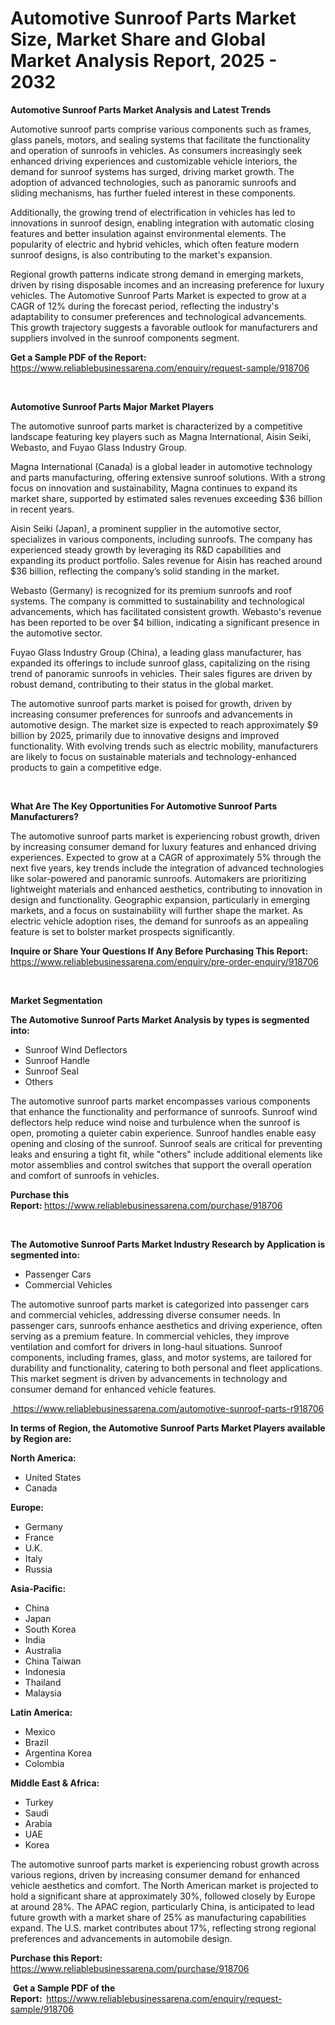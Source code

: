 <p><h1>Automotive Sunroof Parts Market Size, Market Share and Global Market Analysis Report, 2025 - 2032</h1></p><p><strong>Automotive Sunroof Parts Market Analysis and Latest Trends</strong></p>
<p><p>Automotive sunroof parts comprise various components such as frames, glass panels, motors, and sealing systems that facilitate the functionality and operation of sunroofs in vehicles. As consumers increasingly seek enhanced driving experiences and customizable vehicle interiors, the demand for sunroof systems has surged, driving market growth. The adoption of advanced technologies, such as panoramic sunroofs and sliding mechanisms, has further fueled interest in these components. </p><p>Additionally, the growing trend of electrification in vehicles has led to innovations in sunroof design, enabling integration with automatic closing features and better insulation against environmental elements. The popularity of electric and hybrid vehicles, which often feature modern sunroof designs, is also contributing to the market's expansion. </p><p>Regional growth patterns indicate strong demand in emerging markets, driven by rising disposable incomes and an increasing preference for luxury vehicles. The Automotive Sunroof Parts Market is expected to grow at a CAGR of 12% during the forecast period, reflecting the industry's adaptability to consumer preferences and technological advancements. This growth trajectory suggests a favorable outlook for manufacturers and suppliers involved in the sunroof components segment.</p></p>
<p><strong>Get a Sample PDF of the Report:&nbsp;</strong> <a href="https://www.reliablebusinessarena.com/enquiry/request-sample/918706?utm_campaign=3615&utm_medium=2&utm_source=Github&utm_content=ia&utm_term=18042025&utm_id=automotive-sunroof-parts">https://www.reliablebusinessarena.com/enquiry/request-sample/918706</a></p>
<p>&nbsp;</p>
<p><strong>Automotive Sunroof Parts Major Market Players</strong></p>
<p><p>The automotive sunroof parts market is characterized by a competitive landscape featuring key players such as Magna International, Aisin Seiki, Webasto, and Fuyao Glass Industry Group. </p><p>Magna International (Canada) is a global leader in automotive technology and parts manufacturing, offering extensive sunroof solutions. With a strong focus on innovation and sustainability, Magna continues to expand its market share, supported by estimated sales revenues exceeding $36 billion in recent years.</p><p>Aisin Seiki (Japan), a prominent supplier in the automotive sector, specializes in various components, including sunroofs. The company has experienced steady growth by leveraging its R&D capabilities and expanding its product portfolio. Sales revenue for Aisin has reached around $36 billion, reflecting the company’s solid standing in the market.</p><p>Webasto (Germany) is recognized for its premium sunroofs and roof systems. The company is committed to sustainability and technological advancements, which has facilitated consistent growth. Webasto's revenue has been reported to be over $4 billion, indicating a significant presence in the automotive sector.</p><p>Fuyao Glass Industry Group (China), a leading glass manufacturer, has expanded its offerings to include sunroof glass, capitalizing on the rising trend of panoramic sunroofs in vehicles. Their sales figures are driven by robust demand, contributing to their status in the global market.</p><p>The automotive sunroof parts market is poised for growth, driven by increasing consumer preferences for sunroofs and advancements in automotive design. The market size is expected to reach approximately $9 billion by 2025, primarily due to innovative designs and improved functionality. With evolving trends such as electric mobility, manufacturers are likely to focus on sustainable materials and technology-enhanced products to gain a competitive edge.</p></p>
<p>&nbsp;</p>
<p><strong>What Are The Key Opportunities For Automotive Sunroof Parts Manufacturers?</strong></p>
<p><p>The automotive sunroof parts market is experiencing robust growth, driven by increasing consumer demand for luxury features and enhanced driving experiences. Expected to grow at a CAGR of approximately 5% through the next five years, key trends include the integration of advanced technologies like solar-powered and panoramic sunroofs. Automakers are prioritizing lightweight materials and enhanced aesthetics, contributing to innovation in design and functionality. Geographic expansion, particularly in emerging markets, and a focus on sustainability will further shape the market. As electric vehicle adoption rises, the demand for sunroofs as an appealing feature is set to bolster market prospects significantly.</p></p>
<p><strong>Inquire or Share Your Questions If Any Before Purchasing This Report:</strong> <a href="https://www.reliablebusinessarena.com/enquiry/pre-order-enquiry/918706?utm_campaign=3615&utm_medium=2&utm_source=Github&utm_content=ia&utm_term=18042025&utm_id=automotive-sunroof-parts">https://www.reliablebusinessarena.com/enquiry/pre-order-enquiry/918706</a></p>
<p>&nbsp;</p>
<p><strong>Market Segmentation</strong></p>
<p><strong>The Automotive Sunroof Parts Market Analysis by types is segmented into:</strong></p>
<p><ul><li>Sunroof Wind Deflectors</li><li>Sunroof Handle</li><li>Sunroof Seal</li><li>Others</li></ul></p>
<p><p>The automotive sunroof parts market encompasses various components that enhance the functionality and performance of sunroofs. Sunroof wind deflectors help reduce wind noise and turbulence when the sunroof is open, promoting a quieter cabin experience. Sunroof handles enable easy opening and closing of the sunroof. Sunroof seals are critical for preventing leaks and ensuring a tight fit, while "others" include additional elements like motor assemblies and control switches that support the overall operation and comfort of sunroofs in vehicles.</p></p>
<p><strong>Purchase this Report:&nbsp;</strong><a href="https://www.reliablebusinessarena.com/purchase/918706?utm_campaign=3615&utm_medium=2&utm_source=Github&utm_content=ia&utm_term=18042025&utm_id=automotive-sunroof-parts">https://www.reliablebusinessarena.com/purchase/918706</a></p>
<p>&nbsp;</p>
<p><strong>The Automotive Sunroof Parts Market Industry Research by Application is segmented into:</strong></p>
<p><ul><li>Passenger Cars</li><li>Commercial Vehicles</li></ul></p>
<p><p>The automotive sunroof parts market is categorized into passenger cars and commercial vehicles, addressing diverse consumer needs. In passenger cars, sunroofs enhance aesthetics and driving experience, often serving as a premium feature. In commercial vehicles, they improve ventilation and comfort for drivers in long-haul situations. Sunroof components, including frames, glass, and motor systems, are tailored for durability and functionality, catering to both personal and fleet applications. This market segment is driven by advancements in technology and consumer demand for enhanced vehicle features.</p></p>
<p><a href="https://www.reliablebusinessarena.com/automotive-sunroof-parts-r918706?utm_campaign=3615&utm_medium=2&utm_source=Github&utm_content=ia&utm_term=18042025&utm_id=automotive-sunroof-parts">&nbsp;https://www.reliablebusinessarena.com/automotive-sunroof-parts-r918706</a></p>
<p><strong>In terms of Region, the Automotive Sunroof Parts Market Players available by Region are:</strong></p>
<p>
    <p> <strong> North America: </strong>
        <ul>
            <li>United States</li>
            <li>Canada</li>
        </ul>
        </p> 
    <p> <strong> Europe: </strong>
        <ul>
            <li>Germany</li>
            <li>France</li>
            <li>U.K.</li>
            <li>Italy</li>
            <li>Russia</li>
        </ul>
        </p> 
    <p> <strong> Asia-Pacific: </strong>
        <ul>
            <li>China</li>
            <li>Japan</li>
            <li>South Korea</li>
            <li>India</li>
            <li>Australia</li>
            <li>China Taiwan</li>
            <li>Indonesia</li>
            <li>Thailand</li>
            <li>Malaysia</li>
        </ul>
        </p> 
    <p> <strong> Latin America: </strong>
        <ul>
            <li>Mexico</li>
            <li>Brazil</li>
            <li>Argentina Korea</li>
            <li>Colombia</li>
        </ul>
        </p> 
    <p> <strong> Middle East & Africa: </strong>
        <ul>
            <li>Turkey</li>
            <li>Saudi</li>
            <li>Arabia</li>
            <li>UAE</li>
            <li>Korea</li>
        </ul>
    </p>
    </p>
<p><p>The automotive sunroof parts market is experiencing robust growth across various regions, driven by increasing consumer demand for enhanced vehicle aesthetics and comfort. The North American market is projected to hold a significant share at approximately 30%, followed closely by Europe at around 28%. The APAC region, particularly China, is anticipated to lead future growth with a market share of 25% as manufacturing capabilities expand. The U.S. market contributes about 17%, reflecting strong regional preferences and advancements in automobile design.</p></p>
<p><strong>Purchase this Report: </strong><a href="https://www.reliablebusinessarena.com/purchase/918706?utm_campaign=3615&utm_medium=2&utm_source=Github&utm_content=ia&utm_term=18042025&utm_id=automotive-sunroof-parts">https://www.reliablebusinessarena.com/purchase/918706</a></p>
<p>&nbsp;<strong>Get a Sample PDF of the Report:&nbsp;&nbsp;</strong><a href="https://www.reliablebusinessarena.com/enquiry/request-sample/918706?utm_campaign=3615&utm_medium=2&utm_source=Github&utm_content=ia&utm_term=18042025&utm_id=automotive-sunroof-parts">https://www.reliablebusinessarena.com/enquiry/request-sample/918706</a></p>
<p><strong></strong></p>
<p><p></p><p></p><p></p></p>